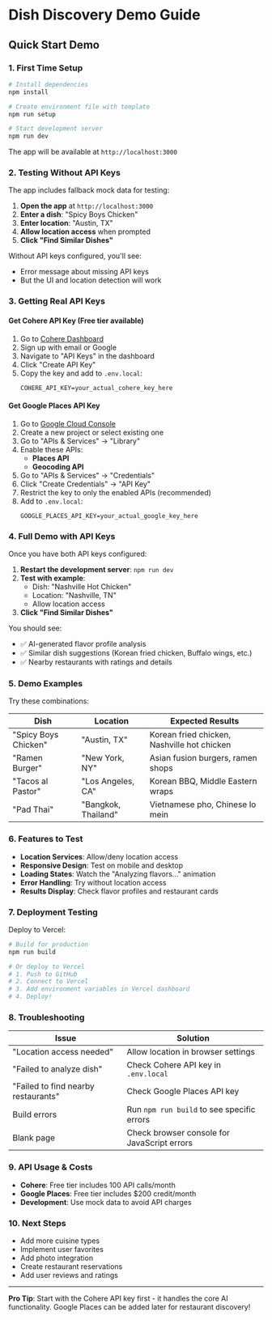 # Dish Discovery Demo Guide

## Quick Start Demo

### 1. First Time Setup

```bash
# Install dependencies
npm install

# Create environment file with template
npm run setup

# Start development server
npm run dev
```

The app will be available at `http://localhost:3000`

### 2. Testing Without API Keys

The app includes fallback mock data for testing:

1. **Open the app** at `http://localhost:3000`
2. **Enter a dish**: "Spicy Boys Chicken"
3. **Enter location**: "Austin, TX"
4. **Allow location access** when prompted
5. **Click "Find Similar Dishes"**

Without API keys configured, you'll see:
- Error message about missing API keys
- But the UI and location detection will work

### 3. Getting Real API Keys

#### Get Cohere API Key (Free tier available)
1. Go to [Cohere Dashboard](https://dashboard.cohere.ai/)
2. Sign up with email or Google
3. Navigate to "API Keys" in the dashboard
4. Click "Create API Key"
5. Copy the key and add to `.env.local`:
   ```
   COHERE_API_KEY=your_actual_cohere_key_here
   ```

#### Get Google Places API Key
1. Go to [Google Cloud Console](https://console.cloud.google.com/)
2. Create a new project or select existing one
3. Go to "APIs & Services" → "Library"
4. Enable these APIs:
   - **Places API**
   - **Geocoding API**
5. Go to "APIs & Services" → "Credentials"
6. Click "Create Credentials" → "API Key"
7. Restrict the key to only the enabled APIs (recommended)
8. Add to `.env.local`:
   ```
   GOOGLE_PLACES_API_KEY=your_actual_google_key_here
   ```

### 4. Full Demo with API Keys

Once you have both API keys configured:

1. **Restart the development server**: `npm run dev`
2. **Test with example**: 
   - Dish: "Nashville Hot Chicken"
   - Location: "Nashville, TN"
   - Allow location access
3. **Click "Find Similar Dishes"**

You should see:
- ✅ AI-generated flavor profile analysis
- ✅ Similar dish suggestions (Korean fried chicken, Buffalo wings, etc.)
- ✅ Nearby restaurants with ratings and details

### 5. Demo Examples

Try these combinations:

| Dish | Location | Expected Results |
|------|----------|------------------|
| "Spicy Boys Chicken" | "Austin, TX" | Korean fried chicken, Nashville hot chicken |
| "Ramen Burger" | "New York, NY" | Asian fusion burgers, ramen shops |
| "Tacos al Pastor" | "Los Angeles, CA" | Korean BBQ, Middle Eastern wraps |
| "Pad Thai" | "Bangkok, Thailand" | Vietnamese pho, Chinese lo mein |

### 6. Features to Test

- **Location Services**: Allow/deny location access
- **Responsive Design**: Test on mobile and desktop
- **Loading States**: Watch the "Analyzing flavors..." animation
- **Error Handling**: Try without location access
- **Results Display**: Check flavor profiles and restaurant cards

### 7. Deployment Testing

Deploy to Vercel:

```bash
# Build for production
npm run build

# Or deploy to Vercel
# 1. Push to GitHub
# 2. Connect to Vercel
# 3. Add environment variables in Vercel dashboard
# 4. Deploy!
```

### 8. Troubleshooting

| Issue | Solution |
|-------|----------|
| "Location access needed" | Allow location in browser settings |
| "Failed to analyze dish" | Check Cohere API key in `.env.local` |
| "Failed to find nearby restaurants" | Check Google Places API key |
| Build errors | Run `npm run build` to see specific errors |
| Blank page | Check browser console for JavaScript errors |

### 9. API Usage & Costs

- **Cohere**: Free tier includes 100 API calls/month
- **Google Places**: Free tier includes $200 credit/month
- **Development**: Use mock data to avoid API charges

### 10. Next Steps

- Add more cuisine types
- Implement user favorites
- Add photo integration
- Create restaurant reservations
- Add user reviews and ratings

---

**Pro Tip**: Start with the Cohere API key first - it handles the core AI functionality. Google Places can be added later for restaurant discovery! 